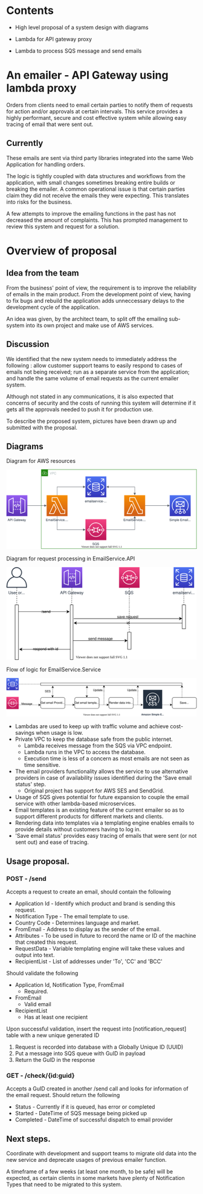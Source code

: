 # Contents
* High level proposal of a system design with diagrams

* Lambda for API gateway proxy

* Lambda to process SQS message and send emails

# An emailer - API Gateway using lambda proxy
Orders from clients need to email certain parties to notify them of requests for action and/or approvals at certain intervals. This service provides a highly performant, secure and cost effective system while allowing easy tracing of email that were sent out.

## Currently
These emails are sent via third party libraries integrated into the same Web Application for handling orders.

The logic is tightly coupled with data structures and workflows from the application, with small changes sometimes breaking entire builds or breaking the emailer. A common operational issue is that certain parties claim they did not receive the emails they were expecting. This translates into risks for the business.

A few attempts to improve the emailing functions in the past has not decreased the amount of complaints. This has prompted management to review this system and request for a solution.

# Overview of proposal

## Idea from the team
From the business' point of view, the requirement is to improve the reliability of emails in the main product. From the development point of view, having to fix bugs and rebuild the application adds unneccessary delays to the development cycle of the application.

An idea was given, by the architect team, to split off the emailing sub-system into its own project and make use of AWS services.

## Discussion
We identified that the new system needs to immediately address the following : allow customer support teams to easily respond to cases of emails not being received; run as a separate service from the application; and handle the same volume of email requests as the current emailer system.

Although not stated in any communications, it is also expected that concerns of security and the costs of running this system will determine if it gets all the approvals needed to push it for production use.

To describe the proposed system, pictures have been drawn up and submitted with the proposal.

## Diagrams
Diagram for AWS resources

![AWS resources](https://github.com/FadeDragon/Resume2020/blob/master/Email%20Service%20-%20API/EmailService%20-%20Architecture%20Diagram.svg)

Diagram for request processing in EmailService.API

![API](https://github.com/FadeDragon/Resume2020/blob/master/Email%20Service%20-%20API/EmailService%20-%20API%20Diagram.svg)

Flow of logic for EmailService.Service

![Flow](https://github.com/FadeDragon/Resume2020/blob/master/Email%20Service%20-%20API/EmailService%20-%20Processor%20Flow%20Diagram.svg)

* Lambdas are used to keep up with traffic volume and achieve cost-savings when usage is low.
* Private VPC to keep the database safe from the public internet.
  * Lambda receives message from the SQS via VPC endpoint.
  * Lambda runs in the VPC to access the database.
  * Execution time is less of a concern as most emails are not seen as time sensitive.
* The email providers functionality allows the service to use alternative providers in case of availability issues identified during the 'Save email status' step.
  * Original project has support for AWS SES and SendGrid.
* Usage of SQS gives potential for future expansion to couple the email service with other lambda-based microservices.
* Email templates is an existing feature of the current emailer so as to support different products for different markets and clients.
* Rendering data into templates via a templating engine enables emails to provide details without customers having to log in.
* 'Save email status' provides easy tracing of emails that were sent (or not sent out) and ease of tracing.

## Usage proposal.

### POST - /send
Accepts a request to create an email, should contain the following

* Application Id - Identify which product and brand is sending this request.
* Notification Type - The email template to use.
* Country Code - Determines language and market.
* FromEmail - Address to display as the sender of the email.
* Attributes - To be used in future to record the name or ID of the machine that created this request.
* RequestData - Variable templating engine will take these values and output into text.
* RecipientList - List of addresses under 'To', 'CC' and 'BCC'

Should validate the following

* Application Id, Notification Type, FromEmail
  * Required.
* FromEmail
  * Valid email
* RecipientList
  * Has at least one recipient

Upon successful validation, insert the request into [notification_request] table with a new unique generated ID
1. Request is recorded into database with a Globally Unique ID (UUID)
1. Put a message into SQS queue with GuID in payload
1. Return the GuID in the response

### GET - /check/{id:guid}
Accepts a GuID created in another /send call and looks for information of the email request. Should return the following

* Status - Currently if it is queued, has error or completed
* Started - DateTime of SQS message being picked up
* Completed - DateTime of successful dispatch to email provider

## Next steps.

Coordinate with development and support teams to migrate old data into the new service and deprecate usages of previous emailer function.

A timeframe of a few weeks (at least one month, to be safe) will be expected, as certain clients in some markets have plenty of Notification Types that need to be migrated to this system.
